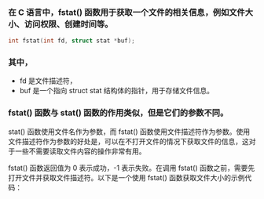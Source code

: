 
### 在 C 语言中，fstat() 函数用于获取一个文件的相关信息，例如文件大小、访问权限、创建时间等。
```c
int fstat(int fd, struct stat *buf);
```
### 其中，
* fd 是文件描述符，
* buf 是一个指向 struct stat 结构体的指针，用于存储文件信息。

### fstat() 函数与 stat() 函数的作用类似，但是它们的参数不同。
stat() 函数使用文件名作为参数，而 fstat() 函数使用文件描述符作为参数。使用文件描述符作为参数的好处是，可以在不打开文件的情况下获取文件的信息，这对于一些不需要读取文件内容的操作非常有用。

fstat() 函数返回值为 0 表示成功，-1 表示失败。在调用 fstat() 函数之前，需要先打开文件并获取文件描述符。以下是一个使用 fstat() 函数获取文件大小的示例代码：